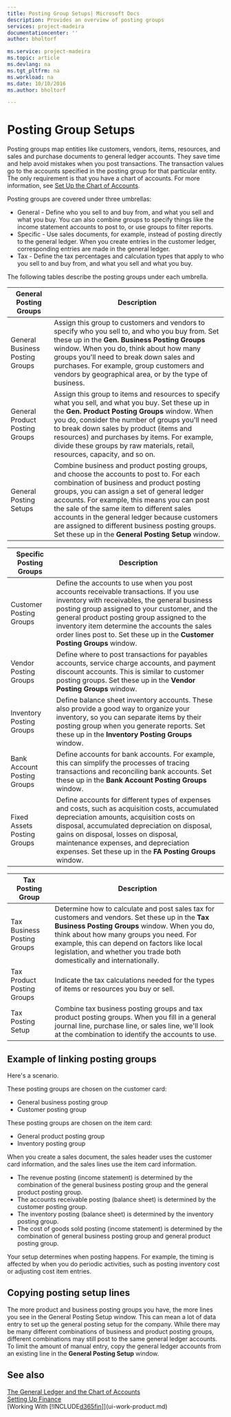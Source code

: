 ```yaml
---
title: Posting Group Setups| Microsoft Docs
description: Provides an overview of posting groups
services: project-madeira
documentationcenter: ''
author: bholtorf

ms.service: project-madeira
ms.topic: article
ms.devlang: na
ms.tgt_pltfrm: na
ms.workload: na
ms.date: 10/10/2016
ms.author: bholtorf

---
```

# Posting Group Setups
Posting groups map entities like customers, vendors, items, resources, and sales and purchase documents to general ledger accounts. They save time and help avoid mistakes when you post transactions. The transaction values go to the accounts specified in the posting group for that particular entity. The only requirement is that you have a chart of accounts. For more information, see [Set Up the Chart of Accounts](finance-setup-chart-accounts.md).  

Posting groups are covered under three umbrellas:  

* General - Define who you sell to and buy from, and what you sell and what you buy. You can also combine groups to specify things like the income statement accounts to post to, or use groups to filter reports.  
* Specific - Use sales documents, for example, instead of posting directly to the general ledger. When you create entries in the customer ledger, corresponding entries are made in the general ledger.  
* Tax - Define the tax percentages and calculation types that apply to who you sell to and buy from, and what you sell and what you buy.

The following tables describe the posting groups under each umbrella.  

| General Posting Groups | Description |
| --- | --- |
| General Business Posting Groups |Assign this group to customers and vendors to specify who you sell to, and who you buy from. Set these up in the **Gen. Business Posting Groups** window. When you do, think about how many groups you'll need to break down sales and purchases. For example, group customers and vendors by geographical area, or by the type of business. |
| General Product Posting Groups |Assign this group to items and resources to specify what you sell, and what you buy. Set these up in the **Gen. Product Posting Groups** window. When you do, consider the number of groups you'll need to break down sales by product (items and resources) and purchases by items. For example, divide these groups by raw materials, retail, resources, capacity, and so on. |
| General Posting Setups |Combine business and product posting groups, and choose the accounts to post to. For each combination of business and product posting groups, you can assign a set of general ledger accounts. For example, this means you can post the sale of the same item to different sales accounts in the general ledger because customers are assigned to different business posting groups. Set these up in the **General Posting Setup** window. |

| Specific Posting Groups | Description |
| --- | --- |
| Customer Posting Groups |Define the accounts to use when you post accounts receivable transactions. If you use inventory with receivables, the general business posting group assigned to your customer, and the general product posting group assigned to the inventory item determine the accounts the sales order lines post to. Set these up in the **Customer Posting Groups** window. |
| Vendor Posting Groups |Define where to post transactions for payables accounts, service charge accounts, and payment discount accounts. This is similar to customer posting groups. Set these up in the **Vendor Posting Groups** window. |
| Inventory Posting Groups |Define balance sheet inventory accounts. These also provide a good way to organize your inventory, so you can separate items by their posting group when you generate reports. Set these up in the **Inventory Posting Groups** window. |
| Bank Account Posting Groups |Define accounts for bank accounts. For example, this can simplify the processes of tracing transactions and reconciling bank accounts. Set these up in the **Bank Account Posting Groups** window. |
| Fixed Assets Posting Groups |Define accounts for different types of expenses and costs, such as acquisition costs, accumulated depreciation amounts, acquisition costs on disposal, accumulated depreciation on disposal, gains on disposal, losses on disposal, maintenance expenses, and depreciation expenses. Set these up in the **FA Posting Groups** window. |

| Tax Posting Group | Description |
| --- | --- |
| Tax Business Posting Groups |Determine how to calculate and post sales tax for customers and vendors. Set these up in the **Tax Business Posting Groups** window. When you do, think about how many groups you need. For example, this can depend on factors like local legislation, and whether you trade both domestically and internationally. |
| Tax Product Posting Groups |Indicate the tax calculations needed for the types of items or resources you buy or sell. |
| Tax Posting Setup |Combine tax business posting groups and tax product posting groups. When you fill in a general journal line, purchase line, or sales line, we'll look at the combination to identify the accounts to use. |

## Example of linking posting groups
Here's a scenario.  

These posting groups are chosen on the customer card:  

* General business posting group
* Customer posting group  

These posting groups are chosen on the item card:  

* General product posting group  
* Inventory posting group  

When you create a sales document, the sales header uses the customer card information, and the sales lines use the item card information.  

* The revenue posting (income statement) is determined by the combination of the general business posting group and the general product posting group.  
* The accounts receivable posting (balance sheet) is determined by the customer posting group.  
* The inventory posting (balance sheet) is determined by the inventory posting group.  
* The cost of goods sold posting (income statement) is determined by the combination of general business posting group and general product posting group.  

Your setup determines when posting happens. For example, the timing is affected by when you do periodic activities, such as posting inventory cost or adjusting cost item entries.

## Copying posting setup lines
The more product and business posting groups you have, the more lines you see in the General Posting Setup window. This can mean a lot of data entry to set up the general posting setup for the company. While there may be many different combinations of business and product posting groups, different combinations may still post to the same general ledger accounts. To limit the amount of manual entry, copy the general ledger accounts from an existing line in the **General Posting Setup** window.

## See also
[The General Ledger and the Chart of Accounts](finance-general-ledger.md)  
[Setting Up Finance](finance-setup-finance.md)  
[Working With [!INCLUDE[d365fin](includes/d365fin_md.md)]](ui-work-product.md)
